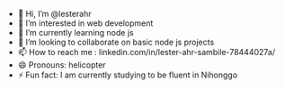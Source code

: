 - 👋 Hi, I’m @lesterahr
- 👀 I’m interested in web development
- 🌱 I’m currently learning node js
- 💞️ I’m looking to collaborate on basic node js projects
- 📫 How to reach me : linkedin.com/in/lester-ahr-sambile-78444027a/
- 😄 Pronouns: helicopter
- ⚡ Fun fact: I am currently studying to be fluent in Nihonggo

<!---
lesterahr/lesterahr is a ✨ special ✨ repository because its `README.md` (this file) appears on your GitHub profile.
You can click the Preview link to take a look at your changes.
--->
